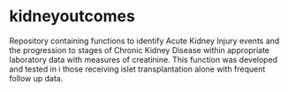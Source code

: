 # kidneyoutcomes
Repository containing functions to identify Acute Kidney Injury events and the progression to stages of Chronic Kidney Disease within appropriate laboratory data with measures of creatinine.  This function was developed and tested in i those receiving islet transplantation alone with frequent follow up data.   
